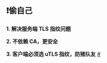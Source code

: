 ## :exclamation:偷自己

**1. 解决服务端 TLS 指纹问题**

**2. 不依赖 CA，更安全**

**3. 客户端必须选 uTLS 指纹，防猪队友** [#](https://github.com/XTLS/Xray-core/issues/2164#issuecomment-1571510589)

